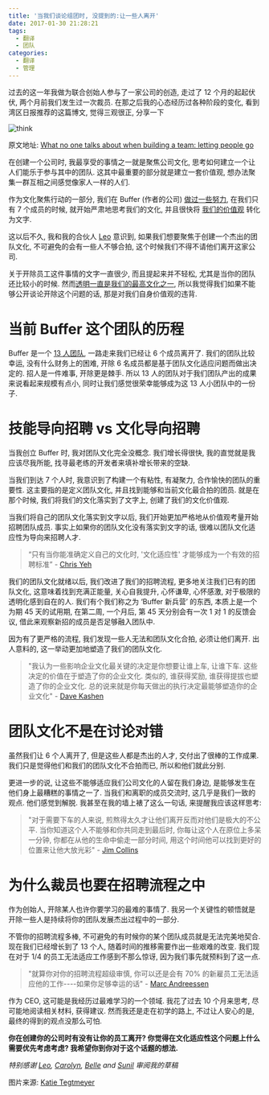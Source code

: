 ```yaml
---
title: '当我们谈论组团时, 没提到的:让一些人离开'
date: 2017-01-30 21:28:21
tags:
  - 翻译
  - 团队
categories:
  - 翻译
  - 管理
---
```


过去的这一年我做为联合创始人参与了一家公司的创造, 走过了 12 个月的起起伏伏, 两个月前我们发生过一次裁员. 在那之后我的心态经历过各种阶段的变化, 看到湾区日报推荐的这篇博文, 觉得三观很正, 分享一下

<!--more-->
![think](http://farm1.staticflickr.com/34/67865829_18e7655583_z.jpg)

原文地址: [What no one talks about when building a team: letting people go](http://joel.is/what-no-one-talks-about-when-building-a-team-letting/)

在创建一个公司时, 我最享受的事情之一就是聚焦公司文化, 思考如何建立一个让人们能乐于参与其中的团队. 这其中最重要的部分就是建立一套价值观, 想办法聚集一群互相之间感觉像家人一样的人们.

作为文化聚焦行动的一部分, 我们在 Buffer (作者的公司) [做过一些努力](http://joel.is/post/37639846554/the-evolution-of-culture-at-a-startup), 在我们只有 7 个成员的时候, 就开始严肃地思考我们的文化, 并且很快将 [我们的价值观](http://www.slideshare.net/bufferapp/buffer-culture-03) 转化为文字.

这以后不久, 我和我的合伙人 [Leo](http://twitter.com/leowid) 意识到, 如果我们想要聚焦于创建一个杰出的团队文化, 不可避免的会有一些人不够合拍, 这个时候我们不得不请他们离开这家公司. 

关于开除员工这件事情的文字一直很少, 而且提起来并不轻松, 尤其是当你的团队还比较小的时候. 然而[透明一直是我们的最高文化之一](http://www.inc.com/jeff-haden/inside-buffer-company-complete-transparency.html), 所以我觉得我们如果不能够公开谈论开除这个问题的话, 那是对我们自身价值观的违背.

# 当前 Buffer 这个团队的历程

Buffer 是一个 [13 人团队](http://joel.is/post/59525266381/the-joys-and-benefits-of-working-as-a-distributed-team), 一路走来我们已经让 6 个成员离开了. 我们的团队比较幸运, 没有什么财务上的困难, 开除 6 名成员都是基于团队文化适应问题而做出决定的. 招人是一件难事, 开除更是棘手. 所以 13 人的团队对于我们团队产出的成果来说看起来规模有点小, 同时让我们感觉很荣幸能够成为这 13 人小团队中的一份子.

# 技能导向招聘 vs 文化导向招聘

当我创立 Buffer 时, 我对团队文化完全没概念. 我们增长得很快, 我的直觉就是我应该尽我所能, 找寻最老练的开发者来填补增长带来的空缺.

当我们到达 7 个人时, 我意识到了构建一个有粘性, 有凝聚力, 合作愉快的团队的重要性. 这主要指的是定义团队文化, 并且找到能够和当前文化最合拍的团员. 就是在那个时候, 我们将我们的文化落实到了文字上, 创建了我们的文化价值观. 

当我们将自己的团队文化落实到文字以后, 我们开始更加严格地从价值观考量开始招聘团队成员. 事实上如果你的团队文化没有落实到文字的话, 很难以团队文化适应性为导向来招聘人才.


>“只有当你能准确定义自己的文化时, '文化适应性' 才能够成为一个有效的招聘标准” - [Chris Yeh](http://chrisyeh.blogspot.com/2013/09/cultural-fit-is-only-valid-hiring.html)

我们的团队文化就绪以后, 我们改进了我们的招聘流程, 更多地关注我们已有的团队文化, 这意味着找到充满正能量, 关心自我提升, 心怀谦卑, 心怀感激, 对于极限的透明化感到自在的人. 我们有个我们称之为 ‘Buffer 新兵营’ 的东西, 本质上是一个为期 45 天的试用期, 在第二周, 一个月后, 第 45 天分别会有一次 1 对 1 的反馈会议, 借此来观察新招的成员是否足够融入团队中.

因为有了更严格的流程, 我们发现一些人无法和团队文化合拍, 必须让他们离开. 出人意料的, 这一举动更加地塑造了我们的团队文化. 

>"我认为一些影响企业文化最关键的决定是你想要让谁上车, 让谁下车. 这些决定的价值在于塑造了你的企业文化. 类似的, 谁获得奖励, 谁获得提拔也塑造了你的企业文化. 总的说来就是你每天做出的执行决定最能够塑造你的企业文化" - [Dave Kashen](http://www.youtube.com/watch?v=Ln-B_fs9QMY)

# 团队文化不是在讨论对错

虽然我们让 6 个人离开了, 但是这些人都是杰出的人才, 交付出了很棒的工作成果. 我们只是觉得他们和我们的团队文化不合拍而已, 所以和他们就此分别.

更进一步的说, 让这些不能够适应我们公司文化的人留在我们身边, 是能够发生在他们身上最糟糕的事情之一了. 当我们和离职的成员交流时, 这几乎是我们一致的观点. 他们感觉到解脱. 我甚至在我的墙上裱了这么一句话, 来提醒我应该这样思考:

>"对于需要下车的人来说, 煎熬得太久才让他们离开反而对他们是极大的不公平. 当你知道这个人不能够和你共同走到最后时, 你每让这个人在原位上多呆一分钟, 你都在从他的生命中偷走一部分时间, 用这个时间他可以找到更好的位置来让他大放光彩" - [Jim Collins](http://www.amazon.com/dp/B0058DRUV6/ref=r_soa_w_d)

# 为什么裁员也要在招聘流程之中

作为创始人, 开除某人也许你要学习的最难的事情了. 我另一个关键性的顿悟就是开除一些人是持续将你的团队发展杰出过程中的一部分. 

不管你的招聘流程多棒, 不可避免的有时候你的某个团队成员就是无法完美地契合. 现在我们已经增长到了 13 个人, 随着时间的推移需要作出一些艰难的改变. 我们现在对于 1/4 的员工无法适应工作感到不那么惊讶, 因为我们事先就预料到了这一点.

>"就算你对你的招聘流程超级审慎, 你可以还是会有 70% 的新雇员工无法适应他的工作----如果你足够幸运的话" - [Marc Andreessen](http://pandawhale.com/post/17923/how-to-hire-the-best-people-youve-ever-worked-with-pmarca-archive)

作为 CEO, 这可能是我经历过最难学习的一个领域. 我花了过去 10 个月来思考, 尽可能地阅读相关材料, 获得建议. 然而我还是走在初学的路上, 不过让人安心的是, 最终的得到的观点没那么可怕.

**你在创建你的公司时有没有让你的员工离开? 你觉得在文化适应性这个问题上什么需要优先考虑考虑? 我希望你到你对于这个话题的想法.**

*特别感谢 [Leo](http://twitter.com/LeoWid), [Carolyn](http://twitter.com/CaroKopp), [Belle](http://twitter.com/BelleBethCooper) and [Sunil](http://twitter.com/sunils34) 审阅我的草稿*

图片来源: [Katie Tegtmeyer](http://www.flickr.com/photos/katietegtmeyer/67865829/in/photostream/)
